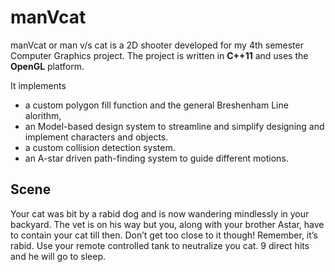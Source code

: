 # manVcat

manVcat or man v/s cat is a 2D shooter developed for  my 4th semester Computer Graphics project. The project is written in **C++11** and uses the **OpenGL** platform. 

It implements
*  a custom polygon fill function and the general Breshenham Line alorithm,
* an Model-based design system to streamline and simplify designing and implement characters and objects.
* a custom collision detection system.
* an A-star driven path-finding system to guide different motions. 


## Scene

Your cat was bit by a rabid dog and is now wandering mindlessly in your
backyard. The vet is on his way but you, along with your brother Astar,
have to contain your cat till then. Don’t get too close to it though!
Remember, it’s rabid. Use your remote controlled tank to neutralize you
cat. 9 direct hits and he will go to sleep.

